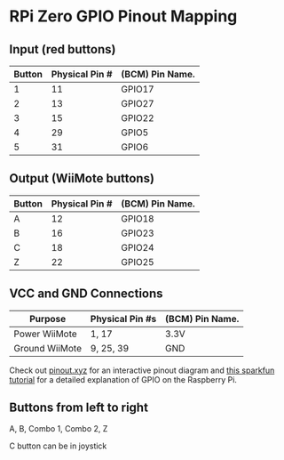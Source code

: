 # RPi Zero GPIO Pinout Mapping

## Input (red buttons)

Button | Physical Pin # | (BCM) Pin Name.
--- | --- | ---
1 | 11 | GPIO17
2 | 13 | GPIO27
3 | 15 | GPIO22 
4 | 29 | GPIO5 
5 | 31 | GPIO6 

## Output (WiiMote buttons)

Button | Physical Pin # | (BCM) Pin Name.
--- | --- | ---
A | 12 | GPIO18
B | 16 | GPIO23
C | 18 | GPIO24 
Z | 22 | GPIO25
 
## VCC and GND Connections

Purpose | Physical Pin #s | (BCM) Pin Name.
--- | --- | ---
Power WiiMote | 1, 17| 3.3V
Ground WiiMote| 9, 25, 39 | GND 

Check out [pinout.xyz](https://pinout.xyz/#) for an interactive pinout diagram and [this sparkfun tutorial](https://learn.sparkfun.com/tutorials/raspberry-gpio) for a detailed explanation of GPIO on the Raspberry Pi.

## Buttons from left to right

A, B, Combo 1, Combo 2, Z

C button can be in joystick
